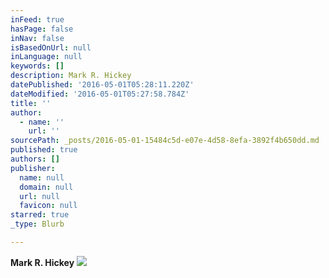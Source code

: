 ```yaml
---
inFeed: true
hasPage: false
inNav: false
isBasedOnUrl: null
inLanguage: null
keywords: []
description: Mark R. Hickey
datePublished: '2016-05-01T05:28:11.220Z'
dateModified: '2016-05-01T05:27:58.784Z'
title: ''
author:
  - name: ''
    url: ''
sourcePath: _posts/2016-05-01-15484c5d-e07e-4d58-8efa-3892f4b650dd.md
published: true
authors: []
publisher:
  name: null
  domain: null
  url: null
  favicon: null
starred: true
_type: Blurb

---
```

**Mark R. Hickey**
![](https://the-grid-user-content.s3-us-west-2.amazonaws.com/657820d6-cea2-4da9-a467-643f9b41ad51.jpg)